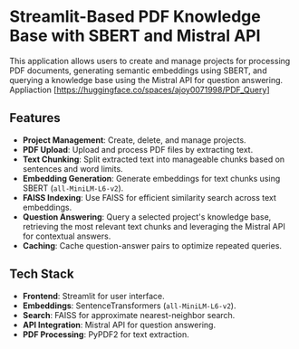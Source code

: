 # Streamlit-Based PDF Knowledge Base with SBERT and Mistral API

This application allows users to create and manage projects for processing PDF documents, generating semantic embeddings using SBERT, and querying a knowledge base using the Mistral API for question answering.
Appliaction [https://huggingface.co/spaces/ajoy0071998/PDF_Query]
## Features

- **Project Management**: Create, delete, and manage projects.
- **PDF Upload**: Upload and process PDF files by extracting text.
- **Text Chunking**: Split extracted text into manageable chunks based on sentences and word limits.
- **Embedding Generation**: Generate embeddings for text chunks using SBERT (`all-MiniLM-L6-v2`).
- **FAISS Indexing**: Use FAISS for efficient similarity search across text embeddings.
- **Question Answering**: Query a selected project's knowledge base, retrieving the most relevant text chunks and leveraging the Mistral API for contextual answers.
- **Caching**: Cache question-answer pairs to optimize repeated queries.

## Tech Stack

- **Frontend**: Streamlit for user interface.
- **Embeddings**: SentenceTransformers (`all-MiniLM-L6-v2`).
- **Search**: FAISS for approximate nearest-neighbor search.
- **API Integration**: Mistral API for question answering.
- **PDF Processing**: PyPDF2 for text extraction.



